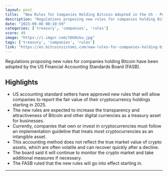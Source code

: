 ```yaml
---
layout: post
title:  "New Rules for Companies Holding Bitcoin Adopted in the US - Positive for BTC According to Michael Saylor"
description: "Regulations proposing new rules for companies holding Bitcoin have been adopted by the US Financial Accounting Standards Board (FASB)."
date: "2023-09-08 00:10:59"
categories: ['treasury', 'companies', 'rules']
score: 49
image: "https://i.imgur.com/tDU0zku.jpg"
tags: ['treasury', 'companies', 'rules']
link: "https://en.bitcoinsistemi.com/new-rules-for-companies-holding-bitcoin-adopted-in-the-us-positive-for-btc-according-to-michael-saylor/"
---
```


Regulations proposing new rules for companies holding Bitcoin have been adopted by the US Financial Accounting Standards Board (FASB).

## Highlights

- US accounting standard setters have approved new rules that will allow companies to report the fair value of their cryptocurrency holdings starting in 2025.
- The new rules are expected to increase the transparency and attractiveness of Bitcoin and other digital currencies as a treasury asset for businesses.
- Currently, companies that own or invest in cryptocurrencies must follow an implementation guideline that treats most cryptocurrencies as an intangible asset.
- This accounting method does not reflect the true market value of crypto assets, which are often volatile and can recover quickly after a decline.
- The board said it will continue to monitor the crypto market and take additional measures if necessary.
- The FASB ruled that the new rules will go into effect starting in.

---
